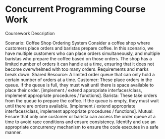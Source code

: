 # Concurrent Programming Course Work

Coursework Description 

Scenario: Coffee Shop Ordering System
Consider a coffee shop where customers place orders and baristas prepare coffee. In this scenario, we have multiple customers who can place orders simultaneously, and multiple baristas who prepare the coffee based on those orders. The shop has a limited number of orders it can handle at a time, ensuring that it does not become overwhelmed with too many orders.
Requirements and marks break down:
Shared Resource: A limited order queue that can only hold a certain number of orders at a time. 
Customer: These place orders in the queue. If the queue is full, they must wait until there is space available to place their order. [implement / extend appropriate interfaces/class, implement appropriate procedures / functions].
Barista: These take orders from the queue to prepare the coffee. If the queue is empty, they must wait until there are orders available. [implement / extend appropriate interfaces/class, implement appropriate procedures / functions].
Mutual: Ensure that only one customer or barista can access the order queue at a time to avoid race conditions and ensure consistency. 
Identify and use an appropriate concurrency mechanism to ensure the code executes in a safe manner. 
